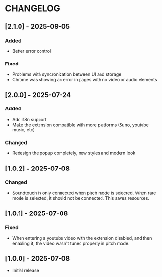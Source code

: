 # CHANGELOG

## [2.1.0] - 2025-09-05

### Added

- Better error control

### Fixed

- Problems with syncronization between UI and storage
- Chrome was showing an error in pages with no video or audio elements

## [2.0.0] - 2025-07-24

### Added

- Add i18n support
- Make the extension compatible with more platforms (Suno, youtube music, etc)

### Changed

- Redesign the popup completely, new styles and modern look

## [1.0.2] - 2025-07-08

### Changed

- Soundtouch is only connected when pitch mode is selected. When rate mode is selected, it should not be connected. This saves resources.

## [1.0.1] - 2025-07-08

### Fixed

- When entering a youtube video with the extension disabled, and then enabling it, the video wasn't tuned properly in pitch mode.

## [1.0.0] - 2025-07-08

- Initial release
